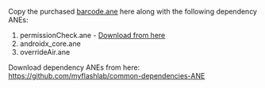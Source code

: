 Copy the purchased [barcode.ane](https://www.myflashlabs.com/product/qr-code-ane-adobe-air-native-extension/) here along with the following dependency ANEs:

1. permissionCheck.ane - [Download from here](https://github.com/myflashlab/PermissionCheck-ANE/)
1. androidx_core.ane
1. overrideAir.ane

Download dependency ANEs from here: https://github.com/myflashlab/common-dependencies-ANE

